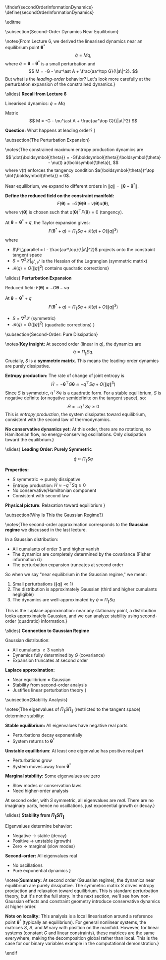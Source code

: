 \ifndef{secondOrderInformationDynamics}
\define{secondOrderInformationDynamics}

\editme

\subsection{Second-Order Dynamics Near Equilibrium}

\notes{From Lecture 6, we derived the linearised dynamics near an equilibrium point $\boldsymbol{\theta}^\ast$
$$
\dot{q} = Mq,
$$
where $q = \boldsymbol{\theta} - \boldsymbol{\theta}^\ast$ is a small perturbation and
$$
M = -G - \nu^\ast A + \frac{aa^\top G}{\|a\|^2}.
$$
But what is the *leading-order* behavior? Let's look more carefully at the perturbation expansion of the constrained dynamics.}

\slides{
**Recall from Lecture 6**

Linearised dynamics: $\dot{q} = Mq$

Matrix
$$
M = -G - \nu^\ast A + \frac{aa^\top G}{\|a\|^2}
$$

**Question:** What happens at leading order?
}

\subsection{The Perturbation Expansion}

\notes{The constrained maximum entropy production dynamics are
$$
\dot{\boldsymbol{\theta}} = -G(\boldsymbol{\theta})\boldsymbol{\theta} - \nu(t) a(\boldsymbol{\theta}),
$$
where $\nu(t)$ enforces the tangency condition $a(\boldsymbol{\theta})^\top \dot{\boldsymbol{\theta}} = 0$.

Near equilibrium, we expand to different orders in $\|q\| = \|\boldsymbol{\theta} - \boldsymbol{\theta}^\ast\|$.

**Define the reduced field on the constraint manifold:**
$$
F(\boldsymbol{\theta}) = -G(\boldsymbol{\theta})\boldsymbol{\theta} - \nu(\boldsymbol{\theta}) a(\boldsymbol{\theta}),
$$
where $\nu(\boldsymbol{\theta})$ is chosen such that $a(\boldsymbol{\theta})^\top F(\boldsymbol{\theta}) = 0$ (tangency).

At $\boldsymbol{\theta} = \boldsymbol{\theta}^\ast + q$, the Taylor expansion gives:
$$
F(\boldsymbol{\theta}^\ast + q) = \Pi_\parallel S q + \mathcal{B}(q) + O(\|q\|^3)
$$
where

- $\Pi_\parallel = I - \frac{aa^\top}{\|a\|^2}$ projects onto the constraint tangent space
- $S = \nabla^2 \mathcal{L}|_{\boldsymbol{\theta}^\ast,\nu^\ast}$ is the Hessian of the Lagrangian (symmetric matrix)
- $\mathcal{B}(q) = O(\|q\|^2)$ contains quadratic corrections}

\slides{
**Perturbation Expansion**

Reduced field: $F(\boldsymbol{\theta}) = -G\boldsymbol{\theta} - \nu a$

At $\boldsymbol{\theta} = \boldsymbol{\theta}^\ast + q$
$$
F(\boldsymbol{\theta}^\ast + q) = \Pi_\parallel S q + \mathcal{B}(q) + O(\|q\|^3)
$$

* $S = \nabla^2 \mathcal{L}$ (symmetric)
* $\mathcal{B}(q) = O(\|q\|^2)$ (quadratic corrections)
}

\subsection{Second-Order: Pure Dissipation}

\notes{**Key insight:** At second order (linear in $q$), the dynamics are
$$
\dot{q} \approx \Pi_\parallel S q.
$$
Crucially, $S$ is a **symmetric matrix**. This means the leading-order dynamics are purely dissipative.

**Entropy production:** The rate of change of joint entropy is
$$
\dot{H} = -\boldsymbol{\theta}^\top G \boldsymbol{\theta} \approx -q^\top S q + O(\|q\|^3)
$$
Since $S$ is symmetric, $q^\top S q$ is a quadratic form. For a stable equilibrium, $S$ is negative definite (or negative semidefinite on the tangent space), so:
$$
\dot{H} = -q^\top S q \geq 0
$$
This is *entropy production*, the system dissipates toward equilibrium, consistent with the second law of thermodynamics.

**No conservative dynamics yet:** At this order, there are no rotations, no Hamiltonian flow, no energy-conserving oscillations. Only dissipation toward the equilibrium.}

\slides{
**Leading Order: Purely Symmetric**

$$
\dot{q} \approx \Pi_\parallel S q
$$

**Properties:**
* $S$ symmetric $\rightarrow$ purely dissipative
* Entropy production: $\dot{H} \approx -q^\top S q \geq 0$
* No conservative/Hamiltonian component
* Consistent with second law

**Physical picture:** Relaxation toward equilibrium
}

\subsection{Why Is This the Gaussian Regime?}

\notes{The second-order approximation corresponds to the **Gaussian regime** we discussed in the last lecture.

In a Gaussian distribution:
- All cumulants of order 3 and higher vanish
- The dynamics are completely determined by the covariance (Fisher information $G$)
- The perturbation expansion truncates at second order

So when we say "near equilibrium in the Gaussian regime," we mean:
1. Small perturbations ($\|q\| \ll 1$)
2. The distribution is approximately Gaussian (third and higher cumulants negligible)
3. The dynamics are well-approximated by $\dot{q} \approx \Pi_\parallel S q$

This is the Laplace approximation: near any stationary point, a distribution looks approximately Gaussian, and we can analyze stability using second-order (quadratic) information.}

\slides{
**Connection to Gaussian Regime**

Gaussian distribution:
* All cumulants $\geq 3$ vanish
* Dynamics fully determined by $G$ (covariance)
* Expansion truncates at second order

**Laplace approximation:**
* Near equilibrium ≈ Gaussian
* Stability from second-order analysis
* Justifies linear perturbation theory
}

\subsection{Stability Analysis}

\notes{The eigenvalues of $\Pi_\parallel S \Pi_\parallel$ (restricted to the tangent space) determine stability:

**Stable equilibrium:** All eigenvalues have negative real parts
- Perturbations decay exponentially
- System returns to $\boldsymbol{\theta}^\ast$

**Unstable equilibrium:** At least one eigenvalue has positive real part
- Perturbations grow
- System moves away from $\boldsymbol{\theta}^\ast$

**Marginal stability:** Some eigenvalues are zero
- Slow modes or conservation laws
- Need higher-order analysis

At second order, with $S$ symmetric, all eigenvalues are *real*. There are no imaginary parts, hence no oscillations, just exponential growth or decay.}

\slides{
**Stability from $\Pi_\parallel S \Pi_\parallel$**

Eigenvalues determine behavior:

* Negative $\rightarrow$ stable (decay)
* Positive $\rightarrow$ unstable (growth)
* Zero $\rightarrow$ marginal (slow modes)

**Second-order:** All eigenvalues real
* No oscillations
* Pure exponential dynamics
}

\notes{**Summary:** At second order (Gaussian regime), the dynamics near equilibrium are purely dissipative. The symmetric matrix $S$ drives entropy production and relaxation toward equilibrium. This is standard perturbation theory, but it's not the full story. In the next section, we'll see how non-Gaussian effects and constraint geometry introduce conservative dynamics at higher order.

**Note on locality:** This analysis is a local linearisation around a reference point $\boldsymbol{\theta}^\ast$ (typically an equilibrium). For general nonlinear systems, the matrices $S$, $A$, and $M$ vary with position on the manifold. However, for linear systems (constant $G$ and linear constraints), these matrices are the same everywhere, making the decomposition global rather than local. This is the case for our binary variables example in the computational demonstration.}

\endif


